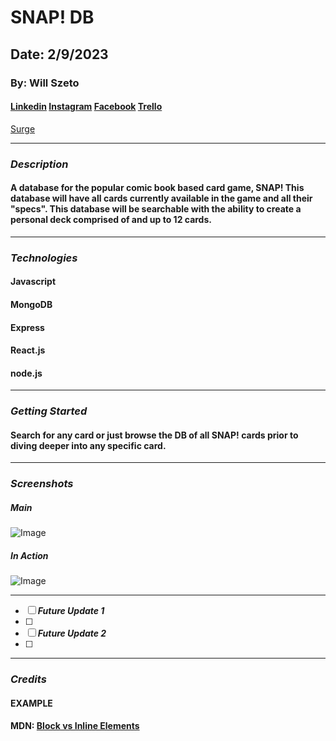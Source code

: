 # SNAP! DB

## Date: 2/9/2023

### **By: Will Szeto**

#### [Linkedin](https://www.linkedin.com/in/will-szeto-a449b021a/) [Instagram](https://www.instagram.com/wszeto) [Facebook](https://wwww.facebook.com/willszeto) [Trello](https://trello.com/b/VJphnMcC/snap-db)
[Surge](https://placeholder.com)
***

### ***Description*** 

#### A database for the popular comic book based card game, SNAP! This database will have all cards currently available in the game and all their "specs". This database will be searchable with the ability to create a personal deck comprised of and up to 12 cards.
***

### ***Technologies***

#### Javascript
#### MongoDB
#### Express
#### React.js
#### node.js
***

### ***Getting Started***

#### Search for any card or just browse the DB of all SNAP! cards prior to diving deeper into any specific card.  
***

### ***Screenshots***

##### **Main**
![Image](http://www.imageURL.com)

##### **In Action**
![Image](http://www.imageURL.com)
***

- [ ] ***Future Update 1***
- [ ] 
- [ ] ***Future Update 2***
- [ ] 

***

### ***Credits***

#### EXAMPLE
#### MDN: [Block vs Inline Elements](https://developer.mozilla.org/en-US/docs/Web/HTML/Block-level_elements)